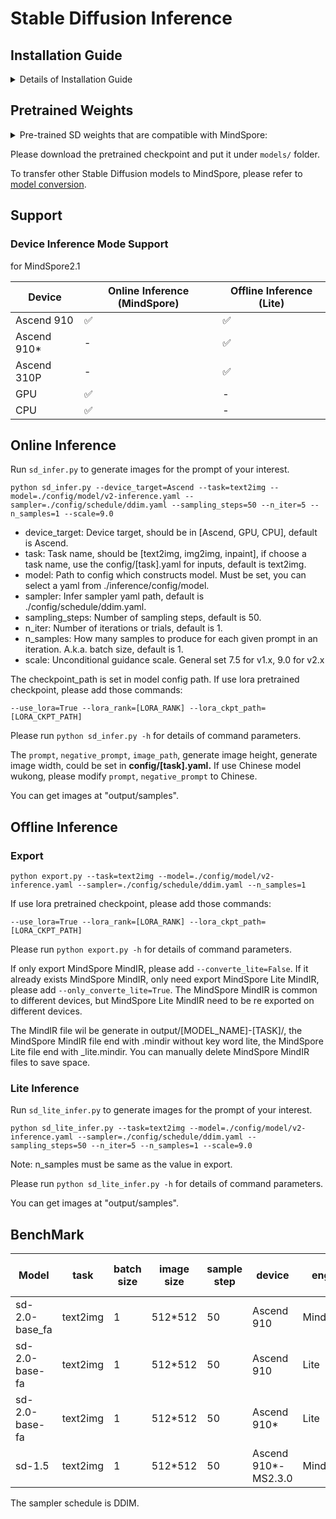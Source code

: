 # Stable Diffusion Inference

## Installation Guide

<details close>

<summary> Details of Installation Guide </summary>>

Note: MindSpore Lite applyed python3.7. Please prepare the environment for Python 3.7 before installing.

### Install MindSpore

Please install MindSpore 2.1 refer to [MindSpore Install](https://www.mindspore.cn/install)

### Install MindSpore Lite

Refer to [Lite install](https://mindspore.cn/lite/docs/zh-CN/r2.1/use/downloads.html)

1. Download the supporting tar.gz and whl packages according to the environment.
2. Unzip the tar.gz package and install the corresponding version of the WHL package.

   ```shell
   tar -zxvf mindspore-lite-2.1.0-*.tar.gz
   pip install mindspore_lite-2.1.0-*.whl
   ```

3. Configure Lite's environment variables

   `LITE_HOME` is the folder path extracted from tar.gz, and it is recommended to use an absolute path.

   ```shell
   export LITE_HOME=/path/to/mindspore-lite-{version}-{os}-{platform}
   export LD_LIBRARY_PATH=$LITE_HOME/runtime/lib:$LITE_HOME/tools/converter/lib:$LD_LIBRARY_PATH
   export PATH=$LITE_HOME/tools/converter/converter:$LITE_HOME/tools/benchmark:$PATH
   ```
**Note: MindSpore and MindSpore Lite must be same version.**

</details>

## Pretrained Weights

<details close>
  <summary>Pre-trained SD weights that are compatible with MindSpore: </summary>

Currently, we provide pre-trained stable diffusion model weights that are compatible with MindSpore as follows.

| **Version name** |**Task** |  **MindSpore Checkpoint**  | **Ref. Official Model** | **config** | **Resolution** |
|-----------------|---------------|---------------|------------|--------| ---- |
| 2.0            | text2img | [sd_v2_base-57526ee4.ckpt](https://download.mindspore.cn/toolkits/mindone/stable_diffusion/sd_v2_base-57526ee4.ckpt) |  [stable-diffusion-2-base](https://huggingface.co/stabilityai/stable-diffusion-2-base) | [v2-inference](config/model/v2-inference.yaml) | 512x512 |
| 2.0-v768      | text2img | [sd_v2_768_v-e12e3a9b.ckpt](https://download.mindspore.cn/toolkits/mindone/stable_diffusion/sd_v2_768_v-e12e3a9b.ckpt) |  [stable-diffusion-2](https://huggingface.co/stabilityai/stable-diffusion-2) | [v2-inference](config/model/v2-inference.yaml) | 768x768 |
| 2.0-inpaint      | image inpainting | [sd_v2_inpaint-f694d5cf.ckpt](https://download.mindspore.cn/toolkits/mindone/stable_diffusion/sd_v2_inpaint-f694d5cf.ckpt) | [stable-diffusion-2-inpainting](https://huggingface.co/stabilityai/stable-diffusion-2-inpainting) | [v2-inpaint-inference](config/model/v2-inpaint-inference.yaml) | 512x512 |
| 1.5       | text2img | [sd_v1.5-d0ab7146.ckpt](https://download.mindspore.cn/toolkits/mindone/stable_diffusion/sd_v1.5-d0ab7146.ckpt) | [stable-diffusion-v1-5](https://huggingface.co/runwayml/stable-diffusion-v1-5) | [v1-inference](config/model/v1-inference.yaml) | 512x512 |
| wukong    | text2img |  [wukong-huahua-ms.ckpt](https://download.mindspore.cn/toolkits/minddiffusion/wukong-huahua/wukong-huahua-ms.ckpt) |  | [v1-inference-chinese](config/model/v1-inference-chinese.yaml) | 512x512 |
| wukong-inpaint    | image inpainting |  [wukong-huahua-inpaint-ms.ckpt](https://download.mindspore.cn/toolkits/minddiffusion/wukong-huahua/wukong-huahua-inpaint-ms.ckpt) |  | [v1-inpaint-inference-chinese](config/model/v1-inpaint-inference-chinese.yaml) | 512x512 |
| controlnet-canny    | image inpainting |  [control_canny_sd_v1.5_static-6350d204.ckpt](https://download.mindspore.cn/toolkits/mindone/stable_diffusion/control_canny_sd_v1.5_static-6350d204.ckpt) | [controlnet-canny](https://github.com/lllyasviel/ControlNet/blob/main/gradio_canny2image.py) | [v1-controlnet-canny](config/model/v1-inference-controlnet.yaml) | 512x512 |
| controlnet-segmentation    | image inpainting |  [control_segmentation_sd_v1.5_static-77bea2e9.ckpt](https://download.mindspore.cn/toolkits/mindone/stable_diffusion/control_segmentation_sd_v1.5_static-77bea2e9.ckpt) | [controlnet-segmentation](https://github.com/lllyasviel/ControlNet/blob/main/gradio_canny2image.py) | [v1-controlnet-segmentation](config/model/v1-inference-controlnet.yaml) | 512x512 |

</details>

Please download the pretrained checkpoint and put it under `models/` folder.

To transfer other Stable Diffusion models to MindSpore, please refer to [model conversion](../tools/model_conversion/README.md).

## Support

### Device Inference Mode Support

for MindSpore2.1

| Device | Online Inference (MindSpore) | Offline Inference (Lite) |
| ------ | ---------------------------- | ------------------------ |
| Ascend 910 | ✅ | ✅ |
| Ascend 910* | - | ✅ |
| Ascend 310P | - | ✅ |
| GPU | ✅ | - |
| CPU | ✅ | - |

## Online Inference

Run `sd_infer.py` to generate images for the prompt of your interest.

```shell
python sd_infer.py --device_target=Ascend --task=text2img --model=./config/model/v2-inference.yaml --sampler=./config/schedule/ddim.yaml --sampling_steps=50 --n_iter=5 --n_samples=1 --scale=9.0
```

- device_target: Device target, should be in [Ascend, GPU, CPU], default is Ascend.
- task: Task name, should be [text2img, img2img, inpaint], if choose a task name, use the config/[task].yaml for inputs, default is text2img.
- model: Path to config which constructs model. Must be set, you can select a yaml from ./inference/config/model.
- sampler: Infer sampler yaml path, default is ./config/schedule/ddim.yaml.
- sampling_steps: Number of sampling steps, default is 50.
- n_iter: Number of iterations or trials, default is 1.
- n_samples: How many samples to produce for each given prompt in an iteration. A.k.a. batch size, default is 1.
- scale: Unconditional guidance scale. General set 7.5 for v1.x, 9.0 for v2.x

The checkpoint_path is set in model config path. If use lora pretrained checkpoint, please add those commands:

```shell
--use_lora=True --lora_rank=[LORA_RANK] --lora_ckpt_path=[LORA_CKPT_PATH]
```

Please run `python sd_infer.py -h` for details of command parameters.

The `prompt`, `negative_prompt`, `image_path`, generate image height, generate image width, could be set in **config/[task].yaml.**
If use Chinese model wukong, please modify `prompt`, `negative_prompt` to Chinese.

You can get images at "output/samples".

## Offline Inference

### Export

```shell
python export.py --task=text2img --model=./config/model/v2-inference.yaml --sampler=./config/schedule/ddim.yaml --n_samples=1
```

If use lora pretrained checkpoint, please add those commands:

```shell
--use_lora=True --lora_rank=[LORA_RANK] --lora_ckpt_path=[LORA_CKPT_PATH]
```

Please run `python export.py -h` for details of command parameters.

If only export MindSpore MindIR, please add `--converte_lite=False`.
If it already exists MindSpore MindIR, only need export MindSpore Lite MindIR, please add `--only_converte_lite=True`.
The MindSpore MindIR is common to different devices, but MindSpore Lite MindIR need to be re exported on different devices.

The MindIR file wil be generate in output/[MODEL_NAME]-[TASK]/, the MindSpore MindIR file end with .mindir without key word lite, the MindSpore Lite file end with _lite.mindir.
You can manually delete MindSpore MindIR files to save space.

### Lite Inference

Run `sd_lite_infer.py` to generate images for the prompt of your interest.

```shell
python sd_lite_infer.py --task=text2img --model=./config/model/v2-inference.yaml --sampler=./config/schedule/ddim.yaml --sampling_steps=50 --n_iter=5 --n_samples=1 --scale=9.0
```

Note: n_samples must be same as the value in export.

Please run `python sd_lite_infer.py -h` for details of command parameters.

You can get images at "output/samples".

## BenchMark

| Model | task | batch size | image size | sample step | device | engine | time per image |
| ----  | ---  | ---------- | ---------- | ----------- | ------ | ------ | -------------- |
| sd-2.0-base_fa | text2img | 1 | 512*512 | 50 | Ascend 910 | MindSpore | 5.49 s |
| sd-2.0-base-fa | text2img | 1 | 512*512 | 50 | Ascend 910 | Lite | 3.21 s |
| sd-2.0-base-fa | text2img | 1 | 512*512 | 50 | Ascend 910* | Lite | 2.7 s |
| sd-1.5 | text2img | 1 | 512*512 | 50 | Ascend 910*-MS2.3.0 | MindSpore | 2.87 s |

The sampler schedule is DDIM.
